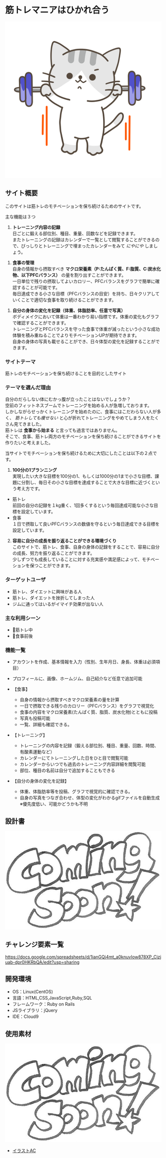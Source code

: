 # 筋トレマニアはひかれ合う
![にゃんこ](app/assets/images/nyanko.png)

## サイト概要
このサイトは筋トレのモチベーションを保ち続けるためのサイトです。

主な機能は３つ
1. __トレーニング内容の記録__<br />
日ごとに鍛える部位別、種目、重量、回数などを記録できます。<br />
またトレーニングの記録はカレンダーで一覧として閲覧することができるので、びっしりとトレーニングで埋まったカレンダーをみて _にやにや_ しましょう。<br />

<!--日ごとに鍛える部位別、種目、重量、回数などを記録できます。<br />-->
<!--トレーニングの記録でのテーマは **【きのうの自分に負けるな】** です。<br />-->
<!--記録しはじめたら最後、前回の自分の記録を破り続ける戦いが始まります。<br />-->
<!--この一見無意味そうな自分との戦いがモチベーションを維持するいいスパイスになります。<br />-->
<!--またトレーニングの記録はカレンダーで一覧として閲覧することができるので、びっしりとトレーニングで埋まったカレンダーをみて _にやにや_ しましょう。<br />-->
<!--Githubに草を生やすだけでなく、筋トレカレンダーにも草を生やす生活をはじめましょう。<br />-->
<!--そのうち草を生やさずにはいられなくなります。<br />-->

1. __食事の管理__<br />
自身の情報から摂取すべき **マクロ栄養素（P:たんぱく質、F:脂質、C:炭水化物、以下PFCバランス）** の量を割り出すことができます。<br />
一日単位で残りの摂取してよいカロリー、PFCバランスをグラフで簡単に確認することが可能です。<br />
毎日達成できる小さな目標（PFCバランスの目安）を持ち、日々クリアしていくことで適切な食事を取り続けることができます。<br />

<!--食事の管理でのテーマは **【最初はこだわりすぎるな】** です。<br />-->
<!--自身の情報から摂取すべき **マクロ栄養素（P:たんぱく質、F:脂質、C:炭水化物、以下PFCバランス）** の量を割り出すことができます。<br />-->
<!--一日単位で残りの摂取してよいカロリー、PFCバランスをグラフで簡単に確認することができ、このPFCバランスの数値さえ守れば、ケーキだろうとプリンだろうとなにを食べても文句は言いません。<br />-->
<!-- *3ヶ月後に10kg痩せよう!!それまでは減量食!!* というようなおおまかな目標設定だと続けることは困難です。<br />-->
<!--毎日達成できる小さな目標（PFCバランスの目安）を持ち、日々クリアしていくことで適切な食事を取り続けることができます。<br />-->
<!--最初は食材などにこだわりすぎず、PFCバランスのことだけを考えましょう。-->


1. __自分の身体の変化を記録（体重、体脂肪率、任意で写真）__<br />
ボディメイクにおいて体重は一番わかり易い指標です。体重の変化もグラフで確認することができます。<br />
トレーニングとPFCバランスを守った食事で体重が減ったという小さな成功体験を積み重ねることでよりモチベーションUPが期待できます。<br />
自身の身体の写真も載せることができ、日々体型の変化を記録することができます。

### サイトテーマ
筋トレのモチベーションを保ち続けることを目的としたサイト

### テーマを選んだ理由
自分のだらしない体にむかっ腹が立ったことはないでしょうか？<br />
空前のフィットネスブームでトレーニングを始める人が急増しております。<br />
しかしながらせっかくトレーニングを始めたのに、食事にはこだわらない人が多く、 *筋トレしても痩せない* と心が折れてトレーニングをやめてしまう人をたくさん見てきました。<br />
筋トレは **食事から始まる** と言っても過言ではありません。<br />
そこで、食事、筋トレ両方のモチベーションを保ち続けることができるサイトを作りたいと考えました。<br />
<!--健康的な体作りは１ヶ月、３ヶ月のような短期間の一時的なダイエットではなく、筋トレを日々の生活の一部にすることが大切だと私は考えています。<br />-->
<!--そのため最終的な究極目標は、このサイトの利用者全員が筋トレを生活の一部にして、当たり前のように日々運動をし続けるようになることです。-->

当サイトでモチベーションを保ち続けるために大切にしたことは以下の２点です。
1. __100分の1プランニング__<br />
実現したい大きな目標を100分の1、もしくは1000分の1まで小さな目標、課題に分割し、毎日その小さな目標を達成することで大きな目標に近づくという考え方です。
* 筋トレ<br />
前回の自分の記録を１kg重く、1回多くするという毎回達成可能な小さな目標を設定しています。
* 食事<br />
１日で摂取して良いPFCバランスの数値を守るという毎日達成できる目標を設定しています。
2. __容易に自分の成長を振り返ることができる環境づくり__<br />
このサイトで、筋トレ、食事、自身の身体の記録をすることで、容易に自分の成長、努力を振り返ることができます。<br />
少しずつでも成長していることに対する充実感や満足感によって、モチベーションを保つことができます。<br />

<!--人は周囲の人間と自分を比較することは無意識のうちにしていても、過去の自分と現在の自分を比較、つまり自己成長を確認することは怠りがちです。<br />-->
<!--このサイトで、筋トレ、食事、自身の身体の記録をすることで、容易に自分の成長、努力を振り返ることができます。<br />-->
<!--少しずつでも成長していることに対する充実感や満足感によって、モチベーションを保つことができます。<br />-->
<!--また、常に目標を達成し続ける感覚を得ることは、趣味や仕事などあらゆる場面でプラスに作用すると私は信じています。-->



### ターゲットユーザ
* 筋トレ、ダイエットに興味がある人
* 筋トレ、ダイエットを挫折してしまった人
* ジムに通ってはいるがイマイチ効果が出ない人

<!--* ガチ筋トレマンから週１ジムマンまで理想は全人類-->

### 主な利用シーン
* 💪筋トレ中
* 🍴食事前後

### 機能一覧
* アカウントを作成、基本情報を入力（性別、生年月日、身長、体重は必須項目）
* プロフィールに、画像、ホームジム、自己紹介など任意で追加可能
* 【食事】
  * 自身の情報から摂取すべきマクロ栄養素の量を計算
  * 一日で摂取できる残りのカロリー（PFCバランス）をグラフで視覚化
  * 食事の内容をマクロ栄養素(たんぱく質、脂質、炭水化物)とともに投稿
  * 写真も投稿可能
  * 一覧、詳細も確認できる。

* 【トレーニング】
  * トレーニングの内容を記録（鍛える部位別、種目、重量、回数、時間、有酸素運動など）
  * カレンダーにてトレーニングした日をひと目で閲覧可能
  * カレンダーからいつでも過去のトレーニング内容詳細を閲覧可能
  * 部位、種目の名前は自分で追加することもできる

* 【自分の身体の変化を記録】
  * 体重、体脂肪率等を投稿、グラフで視覚的に確認できる。
  * 自身の写真をつなぎ合わせ、体型の変化がわかるgifファイルを自動生成 ※優先度低い、可能かどうかも不明

<!--* 【可能であれば追加、優先度低い】-->
<!--  * SNS機能-->
<!--    * twitterのようにトレーニング内容を共有することができる-->
<!--    * モチベーションUPのための筋トレ格言を投稿できる-->
<!--    * いいね機能-->
<!--    * コメント機能-->
<!--    * フォロー、フォロワー機能-->
<!--    * ダイレクトメッセージ機能-->
<!--  * マッチング機能-->
<!--    * 自分の位置情報、任意の場所からこれから筋トレをする仲間を募集-->
<!--  * 仮会員としてすぐに利用することも可能に-->

## 設計書
![Coming soon](app/assets/images/comingsoon.jpg)

## チャレンジ要素一覧
<https://docs.google.com/spreadsheets/d/1ianGQj4mt_a0knuvIow878XP_Cizjuab-dpr0HKRbQA/edit?usp=sharing>

## 開発環境
- OS：Linux(CentOS)
- 言語：HTML,CSS,JavaScript,Ruby,SQL
- フレームワーク：Ruby on Rails
- JSライブラリ：jQuery
- IDE：Cloud9

## 使用素材
![Coming soon](app/assets/images/comingsoon.jpg)<br />
* [イラストAC](https://www.ac-illust.com/)